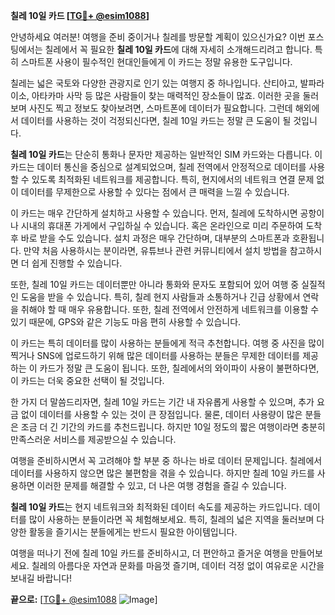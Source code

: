 **칠레 10일 카드 [[TG💪+ @esim1088](https://t.me/s/esim1088)]**

안녕하세요 여러분! 여행을 준비 중이거나 칠레를 방문할 계획이 있으신가요? 이번 포스팅에서는 칠레에서 꼭 필요한 **칠레 10일 카드**에 대해 자세히 소개해드리려고 합니다. 특히 스마트폰 사용이 필수적인 현대인들에게 이 카드는 정말 유용한 도구입니다.

칠레는 넓은 국토와 다양한 관광지로 인기 있는 여행지 중 하나입니다. 산티아고, 발파라이소, 아타카마 사막 등 많은 사람들이 찾는 매력적인 장소들이 많죠. 이러한 곳을 둘러보며 사진도 찍고 정보도 찾아보려면, 스마트폰에 데이터가 필요합니다. 그런데 해외에서 데이터를 사용하는 것이 걱정되신다면, 칠레 10일 카드는 정말 큰 도움이 될 것입니다.

**칠레 10일 카드**는 단순히 통화나 문자만 제공하는 일반적인 SIM 카드와는 다릅니다. 이 카드는 데이터 통신을 중심으로 설계되었으며, 칠레 전역에서 안정적으로 데이터를 사용할 수 있도록 최적화된 네트워크를 제공합니다. 특히, 현지에서의 네트워크 연결 문제 없이 데이터를 무제한으로 사용할 수 있다는 점에서 큰 매력을 느낄 수 있습니다.

이 카드는 매우 간단하게 설치하고 사용할 수 있습니다. 먼저, 칠레에 도착하시면 공항이나 시내의 휴대폰 가게에서 구입하실 수 있습니다. 혹은 온라인으로 미리 주문하여 도착 후 바로 받을 수도 있습니다. 설치 과정은 매우 간단하며, 대부분의 스마트폰과 호환됩니다. 만약 처음 사용하시는 분이라면, 유튜브나 관련 커뮤니티에서 설치 방법을 참고하시면 더 쉽게 진행할 수 있습니다.

또한, 칠레 10일 카드는 데이터뿐만 아니라 통화와 문자도 포함되어 있어 여행 중 실질적인 도움을 받을 수 있습니다. 특히, 칠레 현지 사람들과 소통하거나 긴급 상황에서 연락을 취해야 할 때 매우 유용합니다. 또한, 칠레 전역에서 안전하게 네트워크를 이용할 수 있기 때문에, GPS와 같은 기능도 마음 편히 사용할 수 있습니다.

이 카드는 특히 데이터를 많이 사용하는 분들에게 적극 추천합니다. 여행 중 사진을 많이 찍거나 SNS에 업로드하기 위해 많은 데이터를 사용하는 분들은 무제한 데이터를 제공하는 이 카드가 정말 큰 도움이 됩니다. 또한, 칠레에서의 와이파이 사용이 불편하다면, 이 카드는 더욱 중요한 선택이 될 것입니다.

한 가지 더 말씀드리자면, 칠레 10일 카드는 기간 내 자유롭게 사용할 수 있으며, 추가 요금 없이 데이터를 사용할 수 있는 것이 큰 장점입니다. 물론, 데이터 사용량이 많은 분들은 조금 더 긴 기간의 카드를 추천드립니다. 하지만 10일 정도의 짧은 여행이라면 충분히 만족스러운 서비스를 제공받으실 수 있습니다.

여행을 준비하시면서 꼭 고려해야 할 부분 중 하나는 바로 데이터 문제입니다. 칠레에서 데이터를 사용하지 않으면 많은 불편함을 겪을 수 있습니다. 하지만 칠레 10일 카드를 사용하면 이러한 문제를 해결할 수 있고, 더 나은 여행 경험을 즐길 수 있습니다.

**칠레 10일 카드**는 현지 네트워크와 최적화된 데이터 속도를 제공하는 카드입니다. 데이터를 많이 사용하는 분들이라면 꼭 체험해보세요. 특히, 칠레의 넓은 지역을 둘러보며 다양한 활동을 즐기시는 분들에게는 반드시 필요한 아이템입니다.

여행을 떠나기 전에 칠레 10일 카드를 준비하시고, 더 편안하고 즐거운 여행을 만들어보세요. 칠레의 아름다운 자연과 문화를 마음껏 즐기며, 데이터 걱정 없이 여유로운 시간을 보내길 바랍니다!

**끝으로:** [[TG💪+ @esim1088](https://t.me/s/esim1088) ![Image](https://i.postimg.cc/Y0z9fWf4/image.png)]